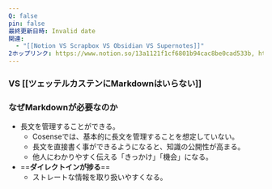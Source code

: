 ```yaml
---
Q: false
pin: false
最終更新日時: Invalid date
関連:
  - "[[Notion VS Scrapbox VS Obsidian VS Supernotes]]"
2ホップリンク: https://www.notion.so/13a1121f1cf6801b94cac8be0cad533b, https://www.notion.so/1661121f1cf680079deffd67ba3b684a, https://www.notion.so/1661121f1cf680f186e6eeae753fedb3, https://www.notion.so/16c75a74006c45118ce11a1ece06d565, https://www.notion.so/c17bd8f3efa54a9688df74ef66568856
---
```

  

### VS [[ツェッテルカステンにMarkdownはいらない]]

  

  

### なぜMarkdownが必要なのか

- 長文を管理することができる。
    - Cosenseでは、基本的に長文を管理することを想定していない。
    - 長文を直接書く事ができるようになると、知識の公開性が高まる。
    - 他人にわかりやすく伝える「きっかけ」「機会」になる。
- ==**ダイレクトインが捗る**==
    - ストレートな情報を取り扱いやすくなる。